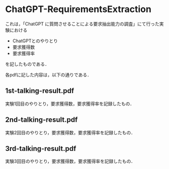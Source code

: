 # ChatGPT-RequirementsExtraction

これは，「ChatGPT に質問させることによる要求抽出能力の調査」にて行った実験における

* ChatGPTとのやりとり
* 要求獲得数
* 要求獲得率

を記したものである．

各pdfに記した内容は，以下の通りである．

## 1st-talking-result.pdf
実験1回目のやりとり，要求獲得数，要求獲得率を記録したもの．

## 2nd-talking-result.pdf
実験2回目のやりとり，要求獲得数，要求獲得率を記録したもの．

## 3rd-talking-result.pdf
実験3回目のやりとり，要求獲得数，要求獲得率を記録したもの．


